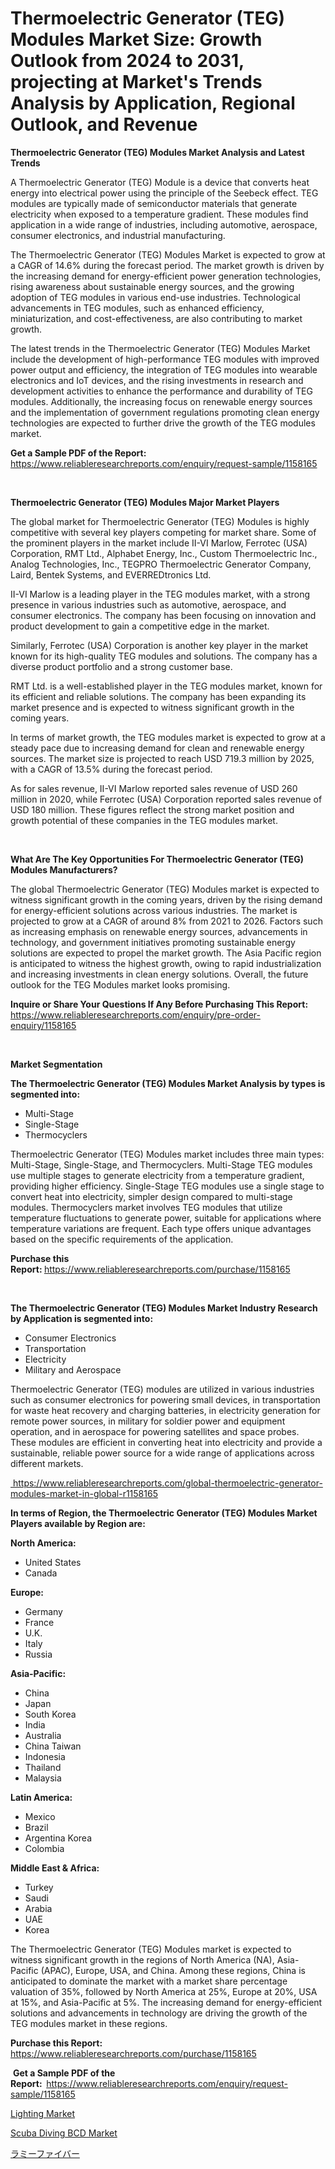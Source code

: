 <p><h1>Thermoelectric Generator (TEG) Modules Market Size: Growth Outlook from 2024 to 2031, projecting at Market's Trends Analysis by Application, Regional Outlook, and Revenue</h1></p><p><strong>Thermoelectric Generator (TEG) Modules Market Analysis and Latest Trends</strong></p>
<p><p>A Thermoelectric Generator (TEG) Module is a device that converts heat energy into electrical power using the principle of the Seebeck effect. TEG modules are typically made of semiconductor materials that generate electricity when exposed to a temperature gradient. These modules find application in a wide range of industries, including automotive, aerospace, consumer electronics, and industrial manufacturing.</p><p>The Thermoelectric Generator (TEG) Modules Market is expected to grow at a CAGR of 14.6% during the forecast period. The market growth is driven by the increasing demand for energy-efficient power generation technologies, rising awareness about sustainable energy sources, and the growing adoption of TEG modules in various end-use industries. Technological advancements in TEG modules, such as enhanced efficiency, miniaturization, and cost-effectiveness, are also contributing to market growth.</p><p>The latest trends in the Thermoelectric Generator (TEG) Modules Market include the development of high-performance TEG modules with improved power output and efficiency, the integration of TEG modules into wearable electronics and IoT devices, and the rising investments in research and development activities to enhance the performance and durability of TEG modules. Additionally, the increasing focus on renewable energy sources and the implementation of government regulations promoting clean energy technologies are expected to further drive the growth of the TEG modules market.</p></p>
<p><strong>Get a Sample PDF of the Report:&nbsp;</strong> <a href="https://www.reliableresearchreports.com/enquiry/request-sample/1158165">https://www.reliableresearchreports.com/enquiry/request-sample/1158165</a></p>
<p>&nbsp;</p>
<p><strong>Thermoelectric Generator (TEG) Modules Major Market Players</strong></p>
<p><p>The global market for Thermoelectric Generator (TEG) Modules is highly competitive with several key players competing for market share. Some of the prominent players in the market include II-VI Marlow, Ferrotec (USA) Corporation, RMT Ltd., Alphabet Energy, Inc., Custom Thermoelectric Inc., Analog Technologies, Inc., TEGPRO Thermoelectric Generator Company, Laird, Bentek Systems, and EVERREDtronics Ltd.</p><p>II-VI Marlow is a leading player in the TEG modules market, with a strong presence in various industries such as automotive, aerospace, and consumer electronics. The company has been focusing on innovation and product development to gain a competitive edge in the market. </p><p>Similarly, Ferrotec (USA) Corporation is another key player in the market known for its high-quality TEG modules and solutions. The company has a diverse product portfolio and a strong customer base.</p><p>RMT Ltd. is a well-established player in the TEG modules market, known for its efficient and reliable solutions. The company has been expanding its market presence and is expected to witness significant growth in the coming years.</p><p>In terms of market growth, the TEG modules market is expected to grow at a steady pace due to increasing demand for clean and renewable energy sources. The market size is projected to reach USD 719.3 million by 2025, with a CAGR of 13.5% during the forecast period.</p><p>As for sales revenue, II-VI Marlow reported sales revenue of USD 260 million in 2020, while Ferrotec (USA) Corporation reported sales revenue of USD 180 million. These figures reflect the strong market position and growth potential of these companies in the TEG modules market.</p></p>
<p>&nbsp;</p>
<p><strong>What Are The Key Opportunities For Thermoelectric Generator (TEG) Modules Manufacturers?</strong></p>
<p><p>The global Thermoelectric Generator (TEG) Modules market is expected to witness significant growth in the coming years, driven by the rising demand for energy-efficient solutions across various industries. The market is projected to grow at a CAGR of around 8% from 2021 to 2026. Factors such as increasing emphasis on renewable energy sources, advancements in technology, and government initiatives promoting sustainable energy solutions are expected to propel the market growth. The Asia Pacific region is anticipated to witness the highest growth, owing to rapid industrialization and increasing investments in clean energy solutions. Overall, the future outlook for the TEG Modules market looks promising.</p></p>
<p><strong>Inquire or Share Your Questions If Any Before Purchasing This Report:</strong> <a href="https://www.reliableresearchreports.com/enquiry/pre-order-enquiry/1158165">https://www.reliableresearchreports.com/enquiry/pre-order-enquiry/1158165</a></p>
<p>&nbsp;</p>
<p><strong>Market Segmentation</strong></p>
<p><strong>The Thermoelectric Generator (TEG) Modules Market Analysis by types is segmented into:</strong></p>
<p><ul><li>Multi-Stage</li><li>Single-Stage</li><li>Thermocyclers</li></ul></p>
<p><p>Thermoelectric Generator (TEG) Modules market includes three main types: Multi-Stage, Single-Stage, and Thermocyclers. Multi-Stage TEG modules use multiple stages to generate electricity from a temperature gradient, providing higher efficiency. Single-Stage TEG modules use a single stage to convert heat into electricity, simpler design compared to multi-stage modules. Thermocyclers market involves TEG modules that utilize temperature fluctuations to generate power, suitable for applications where temperature variations are frequent. Each type offers unique advantages based on the specific requirements of the application.</p></p>
<p><strong>Purchase this Report:&nbsp;</strong><a href="https://www.reliableresearchreports.com/purchase/1158165">https://www.reliableresearchreports.com/purchase/1158165</a></p>
<p>&nbsp;</p>
<p><strong>The Thermoelectric Generator (TEG) Modules Market Industry Research by Application is segmented into:</strong></p>
<p><ul><li>Consumer Electronics</li><li>Transportation</li><li>Electricity</li><li>Military and Aerospace</li></ul></p>
<p><p>Thermoelectric Generator (TEG) modules are utilized in various industries such as consumer electronics for powering small devices, in transportation for waste heat recovery and charging batteries, in electricity generation for remote power sources, in military for soldier power and equipment operation, and in aerospace for powering satellites and space probes. These modules are efficient in converting heat into electricity and provide a sustainable, reliable power source for a wide range of applications across different markets.</p></p>
<p><a href="https://www.reliableresearchreports.com/global-thermoelectric-generator-modules-market-in-global-r1158165">&nbsp;https://www.reliableresearchreports.com/global-thermoelectric-generator-modules-market-in-global-r1158165</a></p>
<p><strong>In terms of Region, the Thermoelectric Generator (TEG) Modules Market Players available by Region are:</strong></p>
<p>
    <p> <strong> North America: </strong>
        <ul>
            <li>United States</li>
            <li>Canada</li>
        </ul>
        </p> 
    <p> <strong> Europe: </strong>
        <ul>
            <li>Germany</li>
            <li>France</li>
            <li>U.K.</li>
            <li>Italy</li>
            <li>Russia</li>
        </ul>
        </p> 
    <p> <strong> Asia-Pacific: </strong>
        <ul>
            <li>China</li>
            <li>Japan</li>
            <li>South Korea</li>
            <li>India</li>
            <li>Australia</li>
            <li>China Taiwan</li>
            <li>Indonesia</li>
            <li>Thailand</li>
            <li>Malaysia</li>
        </ul>
        </p> 
    <p> <strong> Latin America: </strong>
        <ul>
            <li>Mexico</li>
            <li>Brazil</li>
            <li>Argentina Korea</li>
            <li>Colombia</li>
        </ul>
        </p> 
    <p> <strong> Middle East & Africa: </strong>
        <ul>
            <li>Turkey</li>
            <li>Saudi</li>
            <li>Arabia</li>
            <li>UAE</li>
            <li>Korea</li>
        </ul>
    </p>
    </p>
<p><p>The Thermoelectric Generator (TEG) Modules market is expected to witness significant growth in the regions of North America (NA), Asia-Pacific (APAC), Europe, USA, and China. Among these regions, China is anticipated to dominate the market with a market share percentage valuation of 35%, followed by North America at 25%, Europe at 20%, USA at 15%, and Asia-Pacific at 5%. The increasing demand for energy-efficient solutions and advancements in technology are driving the growth of the TEG modules market in these regions.</p></p>
<p><strong>Purchase this Report: </strong><a href="https://www.reliableresearchreports.com/purchase/1158165">https://www.reliableresearchreports.com/purchase/1158165</a></p>
<p>&nbsp;<strong>Get a Sample PDF of the Report:&nbsp;&nbsp;</strong><a href="https://www.reliableresearchreports.com/enquiry/request-sample/1158165">https://www.reliableresearchreports.com/enquiry/request-sample/1158165</a></p>
<p><strong></strong></p>
<p><p><a href="https://github.com/mqlmqing52/Market-Research-Report-List-1/blob/main/lighting-market.md">Lighting Market</a></p><p><a href="https://github.com/Jeralderzog65756e/Market-Research-Report-List-1/blob/main/scuba-diving-bcd-market.md">Scuba Diving BCD Market</a></p><p><a href="https://medium.com/@verniebarton2023/%E6%AC%A1%E3%81%AE%E6%96%87%E7%AB%A0%E3%82%92%E6%97%A5%E6%9C%AC%E8%AA%9E%E3%81%AB%E7%BF%BB%E8%A8%B3%E3%81%97%E3%81%A6%E3%81%8F%E3%81%A0%E3%81%95%E3%81%84-%E5%95%86%E5%93%81%E3%82%BF%E3%82%A4%E3%83%97-%E3%82%A2%E3%83%97%E3%83%AA%E3%82%B1%E3%83%BC%E3%82%B7%E3%83%A7%E3%83%B3-%E5%9C%B0%E5%9F%9F%E5%88%A5%E3%81%AE%E3%82%B0%E3%83%AD%E3%83%BC%E3%83%90%E3%83%AB%E3%83%A9%E3%83%9F%E3%83%BC%E3%83%95%E3%82%A1%E3%82%A4%E3%83%90%E3%83%BC%E5%B8%82%E5%A0%B4%E8%A6%8F%E6%A8%A1%E3%81%A8%E3%82%B7%E3%82%A7%E3%82%A2%E5%88%86%E6%9E%90-2024%E5%B9%B4-2031%E5%B9%B4-fe1e643e5add">ラミーファイバー</a></p></p>